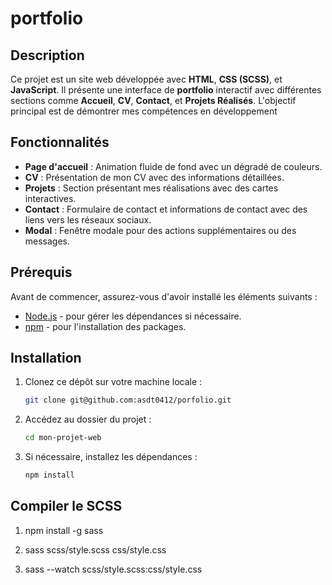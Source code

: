 # portfolio

## Description

Ce projet est un site web développée avec **HTML**, **CSS (SCSS)**, et **JavaScript**. Il présente une interface de **portfolio** interactif avec différentes sections comme **Accueil**, **CV**, **Contact**, et **Projets Réalisés**. L'objectif principal est de démontrer mes compétences en développement

## Fonctionnalités

- **Page d'accueil** : Animation fluide de fond avec un dégradé de couleurs.
- **CV** : Présentation de mon CV avec des informations détaillées.
- **Projets** : Section présentant mes réalisations avec des cartes interactives.
- **Contact** : Formulaire de contact et informations de contact avec des liens vers les réseaux sociaux.
- **Modal** : Fenêtre modale pour des actions supplémentaires ou des messages.
  
## Prérequis

Avant de commencer, assurez-vous d'avoir installé les éléments suivants :

- [Node.js](https://nodejs.org/) - pour gérer les dépendances si nécessaire.
- [npm](https://www.npmjs.com/) - pour l'installation des packages.

## Installation

1. Clonez ce dépôt sur votre machine locale :
    ```bash
    git clone git@github.com:asdt0412/porfolio.git
    ```

2. Accédez au dossier du projet :
    ```bash
    cd mon-projet-web
    ```

3. Si nécessaire, installez les dépendances :
    ```bash
    npm install
    ```


## Compiler le SCSS

1. npm install -g sass


2. sass scss/style.scss css/style.css


3. sass --watch scss/style.scss:css/style.css
